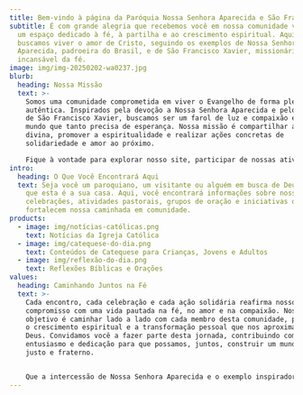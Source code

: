 ```yaml
---
title: Bem-vindo à página da Paróquia Nossa Senhora Aparecida e São Francisco Xavier!
subtitle: É com grande alegria que recebemos você em nossa comunidade virtual,
  um espaço dedicado à fé, à partilha e ao crescimento espiritual. Aqui,
  buscamos viver o amor de Cristo, seguindo os exemplos de Nossa Senhora
  Aparecida, padroeira do Brasil, e de São Francisco Xavier, missionário
  incansável da fé.
image: img/img-20250202-wa0237.jpg
blurb:
  heading: Nossa Missão
  text: >-
    Somos uma comunidade comprometida em viver o Evangelho de forma plena e
    autêntica. Inspirados pela devoção a Nossa Senhora Aparecida e pelo exemplo
    de São Francisco Xavier, buscamos ser um farol de luz e compaixão em um
    mundo que tanto precisa de esperança. Nossa missão é compartilhar a palavra
    divina, promover a espiritualidade e realizar ações concretas de
    solidariedade e amor ao próximo.

    Fique à vontade para explorar nosso site, participar de nossas atividades e, se desejar, entrar em contato conosco. Juntos, construímos uma Igreja viva e acolhedora, testemunhando o amor de Deus no mundo.
intro:
  heading: O Que Você Encontrará Aqui
  text: Seja você um paroquiano, um visitante ou alguém em busca de Deus, saiba
    que esta é a sua casa. Aqui, você encontrará informações sobre nossas
    celebrações, atividades pastorais, grupos de oração e iniciativas que
    fortalecem nossa caminhada em comunidade.
products:
  - image: img/notícias-católicas.png
    text: Notícias da Igreja Católica
  - image: img/catequese-do-dia.png
    text: Conteúdos de Catequese para Crianças, Jovens e Adultos
  - image: img/reflexão-do-dia.png
    text: Reflexões Bíblicas e Orações
values:
  heading: Caminhando Juntos na Fé
  text: >-
    Cada encontro, cada celebração e cada ação solidária reafirma nosso
    compromisso com uma vida pautada na fé, no amor e na compaixão. Nosso
    objetivo é caminhar lado a lado com cada membro desta comunidade, promovendo
    o crescimento espiritual e a transformação pessoal que nos aproximam de
    Deus. Convidamos você a fazer parte desta jornada, contribuindo com seu
    entusiasmo e dedicação para que possamos, juntos, construir um mundo mais
    justo e fraterno.


    Que a intercessão de Nossa Senhora Aparecida e o exemplo inspirador de São Francisco Xavier iluminem nossos caminhos, fortalecendo nossa fé e guiando nossas atitudes rumo a uma vida plena em Cristo.
---
```


